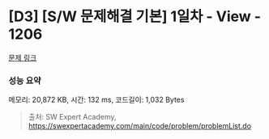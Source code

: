 # [D3] [S/W 문제해결 기본] 1일차 - View - 1206 

[문제 링크](https://swexpertacademy.com/main/code/problem/problemDetail.do?contestProbId=AV134DPqAA8CFAYh) 

### 성능 요약

메모리: 20,872 KB, 시간: 132 ms, 코드길이: 1,032 Bytes



> 출처: SW Expert Academy, https://swexpertacademy.com/main/code/problem/problemList.do